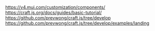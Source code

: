 https://v4.mui.com/customization/components/
https://craft.js.org/docs/guides/basic-tutorial/
https://github.com/prevwong/craft.js/tree/develop
https://github.com/prevwong/craft.js/tree/develop/examples/landing